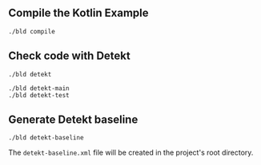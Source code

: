 ## Compile the Kotlin Example

```console
./bld compile
```

## Check code with Detekt

```console
./bld detekt

./bld detekt-main
./bld detekt-test
```

## Generate Detekt baseline

```console
./bld detekt-baseline
```

The `detekt-baseline.xml` file will be created in the project's root directory.
